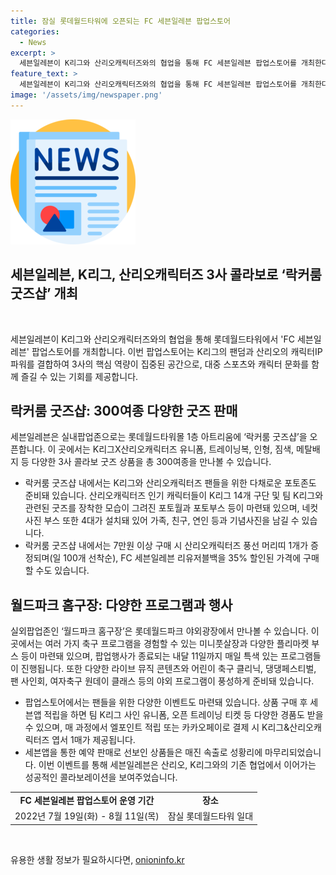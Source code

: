 ```yaml
---
title: 잠실 롯데월드타워에 오픈되는 FC 세븐일레븐 팝업스토어
categories:
  - News
excerpt: >
  세븐일레븐이 K리그와 산리오캐릭터즈와의 협업을 통해 FC 세븐일레븐 팝업스토어를 개최한다. 팝업스토어에는 K리그와 산리오캐릭터즈의 굿즈 300여종이 판매되며, 락커룸 굿즈샵에서는 선수가 사용하는 락커룸을 형상화하고 산리오캐릭터즈의 귀여운 모습이 담긴 굿즈들을 만날 수 있다. 이벤트도 풍부하게 마련되어 있어, 풍선 머리띠와 부채를 받을 수 있으며 특정 가격 이상 구매 시 할인 혜택과 경품도 제공된다. 또한 팝업스토어에서만 구매 가능한 상품을 구매하면 다양한 경품을 받을 수 있다.
feature_text: >
  세븐일레븐이 K리그와 산리오캐릭터즈와의 협업을 통해 FC 세븐일레븐 팝업스토어를 개최한다. 팝업스토어에는 K리그와 산리오캐릭터즈의 굿즈 300여종이 판매되며, 락커룸 굿즈샵에서는 선수가 사용하는 락커룸을 형상화하고 산리오캐릭터즈의 귀여운 모습이 담긴 굿즈들을 만날 수 있다. 이벤트도 풍부하게 마련되어 있어, 풍선 머리띠와 부채를 받을 수 있으며 특정 가격 이상 구매 시 할인 혜택과 경품도 제공된다. 또한 팝업스토어에서만 구매 가능한 상품을 구매하면 다양한 경품을 받을 수 있다.
image: '/assets/img/newspaper.png'
---
```


<p><img src="/assets/img/newspaper.png" alt="kimp 속보" /></p>

<h2 data-ke-size="size26">세븐일레븐, K리그, 산리오캐릭터즈 3사 콜라보로 ‘락커룸 굿즈샵’ 개최</h2>

<p data-ke-size="size16">&nbsp;</p>

<p>세븐일레븐이 K리그와 산리오캐릭터즈와의 협업을 통해 롯데월드타워에서 'FC 세븐일레븐' 팝업스토어를 개최합니다. 이번 팝업스토어는 K리그의 팬덤과 산리오의 캐릭터IP 파워를 결합하여 3사의 핵심 역량이 집중된 공간으로, 대중 스포츠와 캐릭터 문화를 함께 즐길 수 있는 기회를 제공합니다.</p>

<h2 data-ke-size="size26">락커룸 굿즈샵: 300여종 다양한 굿즈 판매</h2>

<p data-ke-size="size16">세븐일레븐은 실내팝업존으로는 롯데월드타워몰 1층 아트리움에 ‘락커룸 굿즈샵’을 오픈합니다. 이 곳에서는 K리그X산리오캐릭터즈 유니폼, 트레이닝복, 인형, 짐색, 메탈배지 등 다양한 3사 콜라보 굿즈 상품을 총 300여종을 만나볼 수 있습니다.</p>

<ul>
  <li>락커룸 굿즈샵 내에서는 K리그와 산리오캐릭터즈 팬들을 위한 다채로운 포토존도 준비돼 있습니다. 산리오캐릭터즈 인기 캐릭터들이 K리그 14개 구단 및 팀 K리그와 관련된 굿즈를 장착한 모습이 그려진 포토월과 포토부스 등이 마련돼 있으며, 네컷사진 부스 또한 4대가 설치돼 있어 가족, 친구, 연인 등과 기념사진을 남길 수 있습니다.</li>
  <li>락커룸 굿즈샵 내에서는 7만원 이상 구매 시 산리오캐릭터즈 풍선 머리띠 1개가 증정되며(일 100개 선착순), FC 세븐일레븐 리유저블백을 35% 할인된 가격에 구매할 수도 있습니다.</li>
</ul>

<h2 data-ke-size="size26">월드파크 홈구장: 다양한 프로그램과 행사</h2>

<p data-ke-size="size16">실외팝업존인 ‘월드파크 홈구장’은 롯데월드파크 야외광장에서 만나볼 수 있습니다. 이 곳에서는 여러 가지 축구 프로그램을 경험할 수 있는 미니풋살장과 다양한 플리마켓 부스 등이 마련돼 있으며, 팝업행사가 종료되는 내달 11일까지 매일 특색 있는 프로그램들이 진행됩니다. 또한 다양한 라이브 뮤직 콘텐츠와 어린이 축구 클리닉, 댕댕페스티벌, 팬 사인회, 여자축구 원데이 클래스 등의 야외 프로그램이 풍성하게 준비돼 있습니다.</p>

<ul>
  <li>팝업스토어에서는 팬들을 위한 다양한 이벤트도 마련돼 있습니다. 상품 구매 후 세븐앱 적립을 하면 팀 K리그 사인 유니폼, 오픈 트레이닝 티켓 등 다양한 경품도 받을 수 있으며, 매 과정에서 엘포인트 적립 또는 카카오페이로 결제 시 K리그&산리오캐릭터즈 엽서 1매가 제공됩니다.</li>
  <li>세븐앱을 통한 예약 판매로 선보인 상품들은 매진 속출로 성황리에 마무리되었습니다. 이번 이벤트를 통해 세븐일레븐은 산리오, K리그와의 기존 협업에서 이어가는 성공적인 콜라보레이션을 보여주었습니다.</li>
</ul>

<table>
  <tr>
    <td style="text-align: center; height: 17px;"><b>FC 세븐일레븐 팝업스토어 운영 기간</b></td>
    <td style="text-align: center; height: 17px;"><b>장소</b></td>
  </tr>
  <tr>
    <td style="text-align: center; height: 17px;">2022년 7월 19일(화) - 8월 11일(목)</td>
    <td style="text-align: center; height: 17px;">잠실 롯데월드타워 일대</td>
  </tr>
</table>

<p data-ke-size="size16">&nbsp;</p>
유용한 생활 정보가 필요하시다면, <a href="https://onioninfo.kr" rel="dofollow">onioninfo.kr</a>


